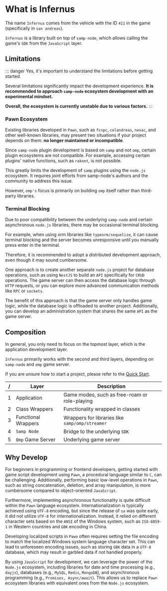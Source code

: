 # What is Infernus

The name `Infernus` comes from the vehicle with the ID `411` in the game (specifically in `san andreas`).

`Infernus` is a library built on top of `samp-node`, which allows calling the game's `SDK` from the `JavaScript` layer.

## Limitations

::: danger
Yes, it's important to understand the limitations before getting started.

Several limitations significantly impact the development experience. **It is recommended to approach `samp-node` ecosystem development with an experimental mindset.**

**Overall, the ecosystem is currently unstable due to various factors.**
:::

### Pawn Ecosystem

Existing libraries developed in `Pawn`, such as `fcnpc`, `colandreas`, `nexac`, and other well-known libraries, may present two situations if your project depends on them: **no longer maintained or incompatible**.

Since `samp-node` plugin development is based on `samp` and not `omp`, certain plugin ecosystems are not compatible. For example, accessing certain plugins' native functions, such as `raknet`, is not possible.

This greatly limits the development of `samp` plugins using the `node.js` ecosystem. It requires joint efforts from samp-node's authors and the community to address this issue.

However, `omp's` focus is primarily on building `omp` itself rather than third-party libraries.

### Terminal Blocking

Due to poor compatibility between the underlying `samp-node` and certain asynchronous `node.js` libraries, there may be occasional terminal blocking.

For example, when using orm libraries like `typeorm/sequelize`, it can cause terminal blocking and the server becomes unresponsive until you manually press enter in the terminal.

Therefore, it is recommended to adopt a distributed development approach, even though it may sound cumbersome.

One approach is to create another separate `node.js` project for database operations, such as using `NestJS` to build an `API` specifically for `CRUD` operations. The game server can then access the database logic through `HTTP` requests, or you can explore more advanced communication methods like `RPC` or `sockets`.

The benefit of this approach is that the game server only handles game logic, while the database logic is offloaded to another project. Additionally, you can develop an administration system that shares the same `API` as the game server.

## Composition

In general, you only need to focus on the topmost layer, which is the application development layer.

`Infernus` primarily works with the second and third layers, depending on `samp-node` and `omp` game server.

If you are unsure how to start a project, please refer to the [Quick Start](./quick-start).

| /   | Layer               | Description                                     |
| --- | ------------------- | ----------------------------------------------- |
| 1   | Application         | Game modes, such as free-roam or role-playing   |
| 2   | Class Wrappers      | Functionality wrapped in classes                |
| 3   | Functional Wrappers | Wrappers for libraries like `samp/omp/streamer` |
| 4   | `Samp Node`         | Bridge to the underlying `SDK`                  |
| 5   | `Omp` Game Server   | Underlying game server                          |

## Why Develop

For beginners in programming or frontend developers, getting started with game script development using `Pawn`, a procedural language similar to `C`, can be challenging. Additionally, performing basic low-level operations in `Pawn`, such as string concatenation, deletion, and array manipulation, is more cumbersome compared to object-oriented `JavaScript`.

Furthermore, implementing asynchronous functionality is quite difficult within the `Pawn` language ecosystem. Internationalization is typically achieved using `UTF-8` encoding, but since the release of `sa` was quite early, it did not utilize `UTF-8` for internationalization. Instead, it relied on different character sets based on the `ANSI` of the Windows system, such as `ISO-8859-1` in Western countries and `GBK` encoding in China.

Developing localized scripts in `Pawn` often requires setting the file encoding to match the localized Windows system language character set. This can lead to unforeseen encoding issues, such as storing `GBK` data in a `UTF-8` database, which may result in garbled data if not handled properly.

By using `JavaScript` for development, we can leverage the power of the `Node.js` ecosystem, including libraries for date and time processing (e.g., `dayjs`), databases (e.g., `MySQL`, `Redis`, `MongoDB`), and asynchronous programming (e.g., `Promises, Async/await`). This allows us to replace `Pawn` ecosystem libraries with equivalent ones from the `Node.js` ecosystem.
